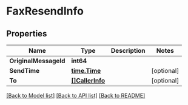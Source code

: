 # FaxResendInfo

## Properties
Name | Type | Description | Notes
------------ | ------------- | ------------- | -------------
**OriginalMessageId** | **int64** |  | 
**SendTime** | [**time.Time**](time.Time.md) |  | [optional] 
**To** | [**[]CallerInfo**](CallerInfo.md) |  | [optional] 

[[Back to Model list]](../README.md#documentation-for-models) [[Back to API list]](../README.md#documentation-for-api-endpoints) [[Back to README]](../README.md)


